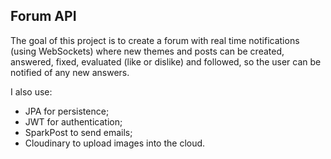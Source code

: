 ## Forum API

The goal of this project is to create a forum with real time notifications (using WebSockets) where new themes and 
posts can be created, answered, fixed, evaluated (like or dislike) and followed, so the user can be notified of any new 
answers.

I also use:
- JPA for persistence;
- JWT for authentication;
- SparkPost to send emails;
- Cloudinary to upload images into the cloud.